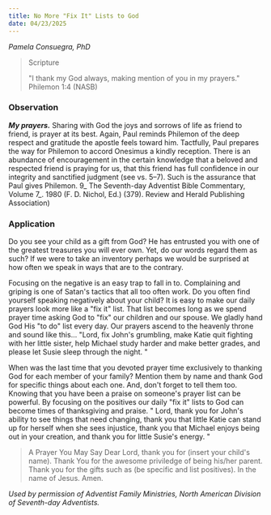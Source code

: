```yaml
---
title: No More "Fix It" Lists to God
date: 04/23/2025
---
```


_Pamela Consuegra, PhD_

> <p>Scripture</p>
> "I thank my God always, making mention of you in my prayers." Philemon 1:4 (NASB)

### Observation

**_My prayers._** Sharing with God the joys and sorrows of life as friend to friend, is prayer at its best. Again, Paul reminds Philemon of the deep respect and gratitude the apostle feels toward him. Tactfully, Paul prepares the way for Philemon to accord Onesimus a kindly reception. There is an abundance of encouragement in the certain knowledge that a beloved and respected friend is praying for us, that this friend has full confidence in our integrity and sanctified judgment (see vs. 5–7). Such is the assurance that Paul gives Philemon. 9_ The Seventh-day Adventist Bible Commentary, Volume 7_. 1980 (F. D. Nichol, Ed.) (379). Review and Herald Publishing Association)

### Application

Do you see your child as a gift from God? He has entrusted you with one of the greatest treasures you will ever own. Yet, do our words regard them as such? If we were to take an inventory perhaps we would be surprised at how often we speak in ways that are to the contrary.

Focusing on the negative is an easy trap to fall in to. Complaining and griping is one of Satan's tactics that all too often work. Do you often find yourself speaking negatively about your child? It is easy to make our daily prayers look more like a "fix it" list. That list becomes long as we spend prayer time asking God to "fix" our children and our spouse. We gladly hand God His "to do" list every day. Our prayers ascend to the heavenly throne and sound like this... "Lord, fix John's grumbling, make Katie quit fighting with her little sister, help Michael study harder and make better grades, and please let Susie sleep through the night. "

When was the last time that you devoted prayer time exclusively to thanking God for each member of your family? Mention them by name and thank God for specific things about each one. And, don't forget to tell them too. Knowing that you have been a praise on someone's prayer list can be powerful. By focusing on the positives our daily "fix it" lists to God can become times of thanksgiving and praise. " Lord, thank you for John's ability to see things that need changing, thank you that little Katie can stand up for herself when she sees injustice, thank you that Michael enjoys being out in your creation, and thank you for little Susie's energy. "

> <callout>A Prayer You May Say</callout>
> Dear Lord, thank you for (insert your child's name). Thank You for the awesome priviledge of being his/her parent. Thank you for the gifts such as (be specific and list positives). In the name of Jesus. Amen.

_Used by permission of Adventist Family Ministries, North American Division of Seventh-day Adventists._